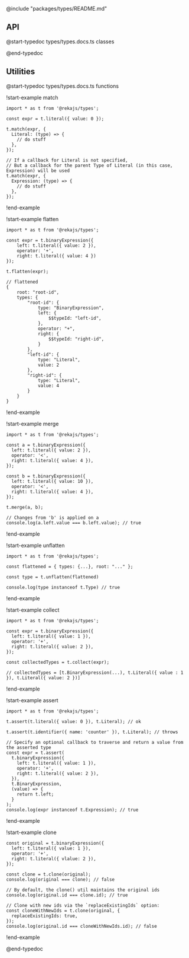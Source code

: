 @include "packages/types/README.md"

## API

@start-typedoc types/types.docs.ts classes

@end-typedoc

## Utilities

@start-typedoc types/types.docs.ts functions

!start-example match

```tsx
import * as t from '@rekajs/types';

const expr = t.literal({ value: 0 });

t.match(expr, {
  Literal: (type) => {
    // do stuff
  },
});

// If a callback for Literal is not specified,
// But a callback for the parent Type of Literal (in this case, Expression) will be used
t.match(expr, {
  Expression: (type) => {
    // do stuff
  },
});
```

!end-example

!start-example flatten

```tsx
import * as t from '@rekajs/types';

const expr = t.binaryExpression({
    left: t.literal({ value: 2 }),
    operator: '+',
    right: t.literal({ value: 4 })
});

t.flatten(expr);

// flattened
{
    root: "root-id",
    types: {
        "root-id": {
            type: "BinaryExpression",
            left: {
                $$typeId: "left-id",
            },
            operator: "+",
            right: {
                $$typeId: "right-id",
            }
        },
        "left-id": {
            type: "Literal",
            value: 2
        },
        "right-id": {
            type: "Literal",
            value: 4
        }
    }
}
```

!end-example

!start-example merge

```tsx
import * as t from '@rekajs/types';

const a = t.binaryExpression({
  left: t.literal({ value: 2 }),
  operator: '<',
  right: t.literal({ value: 4 }),
});

const b = t.binaryExpression({
  left: t.literal({ value: 10 }),
  operator: '<',
  right: t.literal({ value: 4 }),
});

t.merge(a, b);

// Changes from 'b' is applied on a
console.log(a.left.value === b.left.value); // true
```

!end-example

!start-example unflatten

```tsx
import * as t from '@rekajs/types';

const flattened = { types: {...}, root: "..." };

const type = t.unflatten(flattened)

console.log(type instanceof t.Type) // true
```

!end-example

!start-example collect

```tsx
import * as t from '@rekajs/types';

const expr = t.binaryExpression({
  left: t.literal({ value: 1 }),
  operator: '+',
  right: t.literal({ value: 2 }),
});

const collectedTypes = t.collect(expr);

// collectedTypes = [t.BinaryExpression(...), t.Literal({ value : 1 }), t.Literal({ value: 2 })]
```

!end-example

!start-example assert

```tsx
import * as t from '@rekajs/types';

t.assert(t.literal({ value: 0 }), t.Literal); // ok

t.assert(t.identifier({ name: 'counter' }), t.Literal); // throws

// Specify an optional callback to traverse and return a value from the asserted type
const expr = t.assert(
  t.binaryExpression({
    left: t.literal({ value: 1 }),
    operator: '+',
    right: t.literal({ value: 2 }),
  }),
  t.BinaryExpression,
  (value) => {
    return t.left;
  }
);
console.log(expr instanceof t.Expression); // true
```

!end-example

!start-example clone

```tsx
const original = t.binaryExpression({
  left: t.literal({ value: 1 }),
  operator: '+',
  right: t.literal({ vlalue: 2 }),
});

const clone = t.clone(original);
console.log(original === clone); // false

// By default, the clone() util maintains the original ids
console.log(original.id === clone.id); // true

// Clone with new ids via the `replaceExistingIds` option:
const cloneWithNewIds = t.clone(original, {
  replaceExistingIds: true,
});
console.log(original.id === cloneWithNewIds.id); // false
```

!end-example

@end-typedoc
